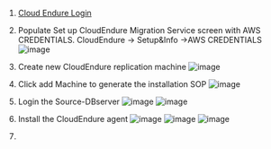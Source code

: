 1. [Cloud Endure Login](https://console.cloudendure.com/#/project/0816995b-c5a3-4d29-bcb5-89aba8e32bc6/machines)
2. Populate Set up CloudEndure Migration Service screen with AWS CREDENTIALS. CloudEndure -> Setup&Info ->AWS CREDENTIALS
![image](https://user-images.githubusercontent.com/86204106/224796709-9c3d19c2-6945-437d-9fc0-93ae571bfb1a.png)

3. Create new CloudEndure replication machine
![image](https://user-images.githubusercontent.com/86204106/224798174-2320b2a8-bd06-41e3-8184-7bed7afd35ed.png)

4. Click add Machine to generate the installation SOP
![image](https://user-images.githubusercontent.com/86204106/224804927-2ad56e5d-ecd8-442f-a6b0-92354a4b8a76.png)

5. Login the Source-DBserver
![image](https://user-images.githubusercontent.com/86204106/224804763-8bc7c757-3827-4d1b-b10d-a730d9b07918.png)
![image](https://user-images.githubusercontent.com/86204106/224805481-2de68926-9ee9-47cd-bc71-c890228c8191.png)


6. Install the CloudEndure agent
![image](https://user-images.githubusercontent.com/86204106/224807412-1d32e28e-6ceb-4e5b-bcbb-1205d24a41e8.png)
![image](https://user-images.githubusercontent.com/86204106/224808855-6f59f501-fe70-4a5f-a6fd-8930ee924149.png)
![image](https://user-images.githubusercontent.com/86204106/224809133-0a37854d-1c74-4577-b116-852e9c0a8801.png)


8.
